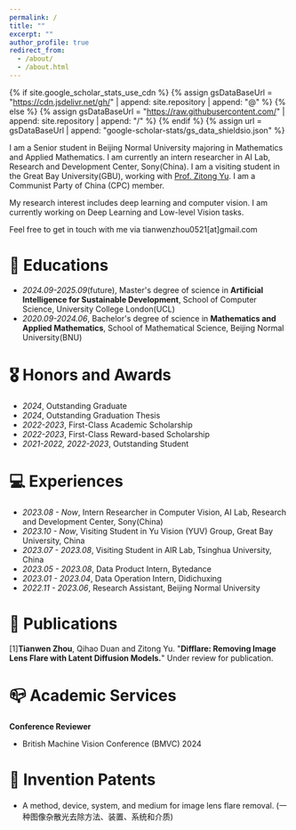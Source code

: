 ```yaml
---
permalink: /
title: ""
excerpt: ""
author_profile: true
redirect_from: 
  - /about/
  - /about.html
---
```


{% if site.google_scholar_stats_use_cdn %}
{% assign gsDataBaseUrl = "https://cdn.jsdelivr.net/gh/" | append: site.repository | append: "@" %}
{% else %}
{% assign gsDataBaseUrl = "https://raw.githubusercontent.com/" | append: site.repository | append: "/" %}
{% endif %}
{% assign url = gsDataBaseUrl | append: "google-scholar-stats/gs_data_shieldsio.json" %}

<span class='anchor' id='about-me'></span>

I am a Senior student in Beijing Normal University majoring in Mathematics and Applied Mathematics. I am currently an intern researcher in AI Lab, Research and Development Center, Sony(China). I am a visiting student in the Great Bay University(GBU), working with [Prof. Zitong Yu](https://zitongyu.github.io). I am a Communist Party of China (CPC) member.

My research interest includes deep learning and computer vision. I am currently working on Deep Learning and Low-level Vision tasks.

Feel free to get in touch with me via tianwenzhou0521[at]gmail.com


# 📖 Educations
- *2024.09-2025.09*(future), Master's degree of science in **Artificial Intelligence for Sustainable Development**, School of Computer Science, University College London(UCL)
- *2020.09-2024.06*, Bachelor's degree of science in **Mathematics and Applied Mathematics**, School of Mathematical Science, Beijing Normal University(BNU)


# 🎖 Honors and Awards
- *2024*, Outstanding Graduate
- *2024*, Outstanding Graduation Thesis
- *2022-2023*, First-Class Academic Scholarship 
- *2022-2023*, First-Class Reward-based Scholarship
- *2021-2022, 2022-2023*, Outstanding Student


# 💻 Experiences
- *2023.08 - Now*, Intern Researcher in Computer Vision, AI Lab, Research and Development Center, Sony(China)
- *2023.10 - Now*, Visiting Student in Yu Vision (YUV) Group, Great Bay University, China
- *2023.07 - 2023.08*, Visiting Student in AIR Lab, Tsinghua University, China 
- *2023.05 - 2023.08*, Data Product Intern, Bytedance
- *2023.01 - 2023.04*, Data Operation Intern, Didichuxing
- *2022.11 - 2023.06*, Research Assistant, Beijing Normal University

# 📒 Publications
[1]**Tianwen Zhou**, Qihao Duan and Zitong Yu. "**Difflare: Removing Image Lens Flare with Latent Diffusion Models.**" Under review for publication.

# 📪 Academic Services
**Conference Reviewer** 
*  British Machine Vision Conference (BMVC) 2024


# 🔬 Invention Patents         
* A method, device, system, and medium for image lens flare removal. (一种图像杂散光去除方法、装置、系统和介质)